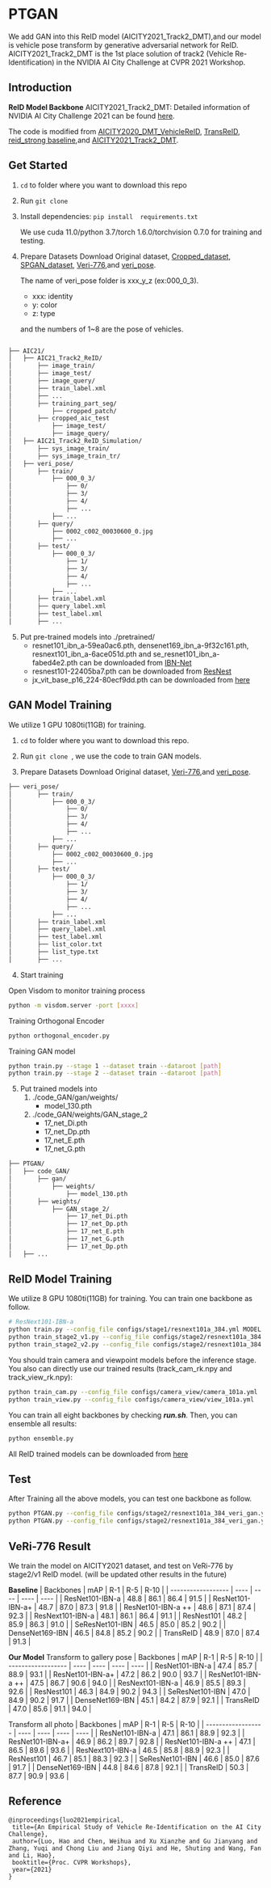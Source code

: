 # PTGAN
We add GAN into this ReID model (AICITY2021_Track2_DMT),and our model is vehicle pose transform by generative adversarial network for ReID.
AICITY2021_Track2_DMT is the 1st place solution of track2 (Vehicle Re-Identification) in the NVIDIA AI City Challenge at CVPR 2021 Workshop. 

## Introduction

**ReID Model Backbone** 
AICITY2021_Track2_DMT: Detailed information of NVIDIA AI City Challenge 2021 can be found [here](https://www.aicitychallenge.org/).

The code is modified from [AICITY2020_DMT_VehicleReID](https://github.com/heshuting555/AICITY2020_DMT_VehicleReID), [TransReID]( https://github.com/heshuting555/TransReID ), [reid_strong baseline]( https://github.com/michuanhaohao/reid-strong-baseline ),and [AICITY2021_Track2_DMT](https://github.com/michuanhaohao/AICITY2021_Track2_DMT).


## Get Started

1. `cd` to folder where you want to download this repo

2. Run `git clone `

3. Install dependencies: `pip install  requirements.txt`

   We use cuda 11.0/python 3.7/torch 1.6.0/torchvision 0.7.0 for training and testing.

4. Prepare Datasets
		Download Original dataset, [Cropped_dataset](https://drive.google.com/file/d/1bxNjs_KZ_ocnhpsZmdMsIut93z8CqgBN/view?usp=sharing), [SPGAN_dataset](https://drive.google.com/file/d/1nPOTrK9WUEK38mwei9yAOCMlNiF1UJXV/view?usp=sharing), [Veri-776](https://github.com/JDAI-CV/VeRidataset),and [veri_pose](https://github.com/Zhongdao/VehicleReIDKeyPointData).
	
	The name of veri_pose folder is xxx_y_z (ex:000_0_3).
	-  xxx: identity
	-  y: color
	-  z: type
	
	and the numbers of 1~8 are the pose of vehicles.

```bash

├── AIC21/
│   ├── AIC21_Track2_ReID/
│   	├── image_train/
│   	├── image_test/
│   	├── image_query/
│   	├── train_label.xml
│   	├── ...
│   	├── training_part_seg/
│   	    ├── cropped_patch/
│   	├── cropped_aic_test
│   	    ├── image_test/
│   	    ├── image_query/		
│   ├── AIC21_Track2_ReID_Simulation/
│   	├── sys_image_train/
│   	├── sys_image_train_tr/
│   ├── veri_pose/
│   	├── train/
│   	    ├── 000_0_3/
│   	    	├── 0/
│   	    	├── 3/
│   	    	├── 4/
│   	    	├── ...
│   	    ├── ...
│   	├── query/
│   	    ├── 0002_c002_00030600_0.jpg
│   	    ├── ...
│   	├── test/
│   	    ├── 000_0_3/
│   	    	├── 1/
│   	    	├── 3/
│   	    	├── 4/
│   	    	├── ...
│   	    ├── ...
│   	├── train_label.xml
│   	├── query_label.xml
│   	├── test_label.xml
│   	├── ...
```

5. Put pre-trained models into ./pretrained/
	-  resnet101_ibn_a-59ea0ac6.pth, densenet169_ibn_a-9f32c161.pth, resnext101_ibn_a-6ace051d.pth and se_resnet101_ibn_a-fabed4e2.pth can be downloaded from [IBN-Net](https://github.com/XingangPan/IBN-Net)
	-  resnest101-22405ba7.pth can be downloaded from [ResNest](https://github.com/zhanghang1989/ResNeSt)
	-  jx_vit_base_p16_224-80ecf9dd.pth can be downloaded from [here](https://github.com/rwightman/pytorch-image-models/releases/download/v0.1-vitjx/jx_vit_base_p16_224-80ecf9dd.pth)

## GAN Model Training
We utilize 1 GPU 1080ti(11GB) for training.

1. `cd` to folder where you want to download this repo.

2. Run `git clone `, we use the code to train GAN models.

3. Prepare Datasets
		Download Original dataset, [Veri-776](https://github.com/JDAI-CV/VeRidataset),and [veri_pose](https://github.com/Zhongdao/VehicleReIDKeyPointData).
```bash
├── veri_pose/
│   	├── train/
│   	    ├── 000_0_3/
│   	    	├── 0/
│   	    	├── 3/
│   	    	├── 4/
│   	    	├── ...
│   	    ├── ...
│   	├── query/
│   	    ├── 0002_c002_00030600_0.jpg
│   	    ├── ...
│   	├── test/
│   	    ├── 000_0_3/
│   	    	├── 1/
│   	    	├── 3/
│   	    	├── 4/
│   	    	├── ...
│   	    ├── ...
│   	├── train_label.xml
│   	├── query_label.xml
│   	├── test_label.xml
│   	├── list_color.txt
│   	├── list_type.txt
│   	├── ...
```
4. Start training

Open Visdom to monitor training process

```bash
python -m visdom.server -port [xxxx]
```

Training Orthogonal Encoder

```bash
python orthogonal_encoder.py
```

Training GAN model

```bash
python train.py --stage 1 --dataset train --dataroot [path]
python train.py --stage 2 --dataset train --dataroot [path]
```

5. Put trained models into 
    1. ./code_GAN/gan/weights/
        - model_130.pth
    2. ./code_GAN/weights/GAN_stage_2
        - 17_net_Di.pth
        - 17_net_Dp.pth
        - 17_net_E.pth
        - 17_net_G.pth

```bash
├── PTGAN/
│   ├── code_GAN/
│   	├── gan/
│   	    ├── weights/
│   	        ├── model_130.pth
│   	├── weights/
│   	    ├── GAN_stage_2/
│   	        ├── 17_net_Di.pth
│   	        ├── 17_net_Dp.pth
│   	        ├── 17_net_E.pth
│   	        ├── 17_net_G.pth
│   	        ├── 17_net_Dp.pth
│   ├── ...
```


## ReID Model Training

We utilize 8 GPU 1080ti(11GB) for training. You can train one backbone as follow. 

```bash
# ResNext101-IBN-a
python train.py --config_file configs/stage1/resnext101a_384.yml MODEL.DEVICE_ID "('0')"
python train_stage2_v1.py --config_file configs/stage2/resnext101a_384.yml MODEL.DEVICE_ID "('0')" OUTPUT_DIR './logs/stage2/resnext101a_384/v1'
python train_stage2_v2.py --config_file configs/stage2/resnext101a_384.yml MODEL.DEVICE_ID "('0')" OUTPUT_DIR './logs/stage2/resnext101a_384/v2'
```

You should train camera and viewpoint models before the inference stage. You also can directly use our trained results (track_cam_rk.npy and track_view_rk.npy):

```bash
python train_cam.py --config_file configs/camera_view/camera_101a.yml
python train_view.py --config_file configs/camera_view/view_101a.yml
```

You can train all eight backbones by checking ***run.sh***. Then, you can ensemble all results:

```bash
python ensemble.py
```

All ReID trained models can be downloaded from [here](https://drive.google.com/drive/folders/1aCQmTbYQE-mq-07q86NIMLLZRc82mc5t?usp=sharing)


## Test

After Training all the above models, you can test one backbone as follow.

```bash
python PTGAN.py --config_file configs/stage2/resnext101a_384_veri_gan.yml MODEL.DEVICE_ID "('0')" TEST.WEIGHT './logs/stage2/resnext101a_384/v1/resnext101_ibn_a_2.pth' OUTPUT_DIR './logs/stage2/resnext101a_384/veri_gan_v1'
python PTGAN.py --config_file configs/stage2/resnext101a_384_veri_gan.yml MODEL.DEVICE_ID "('0')" TEST.WEIGHT './logs/stage2/resnext101a_384/v2/resnext101_ibn_a_2.pth' OUTPUT_DIR './logs/stage2/resnext101a_384/veri_gan_v2'
```

## VeRi-776 Result

We train the model on AICITY2021 dataset, and test on VeRi-776 by stage2/v1 ReID model.
(will be updated other results in the future)

**Baseline**
| Backbones          | mAP  | R-1  | R-5  | R-10 |
| ------------------ | ---- | ---- | ---- | ---- |
| ResNet101-IBN-a    | 48.8 | 86.1 | 86.4 | 91.5 |
| ResNet101-IBN-a+   | 48.7 | 87.0 | 87.3 | 91.8 |
| ResNet101-IBN-a ++ | 48.6 | 87.1 | 87.4 | 92.3 |
| ResNext101-IBN-a   | 48.1 | 86.1 | 86.4 | 91.1 |
| ResNest101         | 48.2 | 85.9 | 86.3 | 91.0 |
| SeResNet101-IBN    | 46.5 | 85.0 | 85.2 | 90.2 |
| DenseNet169-IBN    | 46.5 | 84.8 | 85.2 | 90.2 |
| TransReID          | 48.9 | 87.0 | 87.4 | 91.3 |

**Our Model**
Transform to gallery pose
| Backbones          | mAP  | R-1  | R-5  | R-10 |
| ------------------ | ---- | ---- | ---- | ---- |
| ResNet101-IBN-a    | 47.4 | 85.7 | 88.9 | 93.1 |
| ResNet101-IBN-a+   | 47.2 | 86.2 | 90.0 | 93.7 |
| ResNet101-IBN-a ++ | 47.5 | 86.7 | 90.6 | 94.0 |
| ResNext101-IBN-a   | 46.9 | 85.5 | 89.3 | 92.6 |
| ResNest101         | 46.3 | 84.9 | 90.2 | 94.3 |
| SeResNet101-IBN    | 47.0 | 84.9 | 90.2 | 91.7 |
| DenseNet169-IBN    | 45.1 | 84.2 | 87.9 | 92.1 |
| TransReID          | 47.0 | 85.6 | 91.1 | 94.0 |

Transform all photo
| Backbones          | mAP  | R-1  | R-5  | R-10 |
| ------------------ | ---- | ---- | ---- | ---- |
| ResNet101-IBN-a    | 47.1 | 86.1 | 88.9 | 92.3 |
| ResNet101-IBN-a+   | 46.9 | 86.2 | 89.7 | 92.8 |
| ResNet101-IBN-a ++ | 47.1 | 86.5 | 89.6 | 93.6 |
| ResNext101-IBN-a   | 46.5 | 85.8 | 88.9 | 92.3 |
| ResNest101         | 46.7 | 85.1 | 88.3 | 92.3 |
| SeResNet101-IBN    | 46.6 | 85.0 | 87.6 | 91.7 |
| DenseNet169-IBN    | 44.8 | 84.6 | 87.8 | 92.1 |
| TransReID          | 50.3 | 87.7 | 90.9 | 93.6 |

## Reference

```
@inproceedings{luo2021empirical,
 title={An Empirical Study of Vehicle Re-Identification on the AI City Challenge},
 author={Luo, Hao and Chen, Weihua and Xu Xianzhe and Gu Jianyang and Zhang, Yuqi and Chong Liu and Jiang Qiyi and He, Shuting and Wang, Fan and Li, Hao},
 booktitle={Proc. CVPR Workshops},
 year={2021}
}
```
